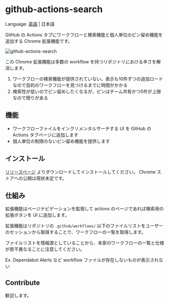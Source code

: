 # github-actions-search

Language: [英語](./README.md) | 日本語

GitHub の Actions タブにワークフローと検索機能と個人単位のピン留め機能を追加する Chrome 拡張機能です。

![github-actions-search](https://github.com/user-attachments/assets/a741efa8-87a7-4d38-8871-3234b4b8e1b0)

この Chrome 拡張機能は多数の workflow を持つリポジトリにおける辛さを解消します。

1. ワークフローの検索機能が提供されていない。表示も10件ずつの追加ロードなので目的のワークフローを見つけるまでに時間がかかる
2. 検索性が低いのでピン留めしたくなるが、ピンはチーム共有かつ5件が上限なので限りがある

## 機能

- ワークフローファイルをインクリメンタルサーチする UI を GitHub の Actions タブページに追加します
- 個人単位の制限のないピン留め機能を提供します

## インストール

[リリースページ](https://github.com/d-kimuson/github-actions-search/releases/latest) よりダウンロードしてインストールしてください。
Chrome ストアへの公開は現状未定です。

## 仕組み

拡張機能はページナビゲーションを監視して actions のページであれば検索用の拡張ボタンを UI に追加します。

拡張機能はリポジトリの `.github/workflows/` 以下のファイルリストをユーザーのセッションから取得することで、ワークフローの一覧を取得します。

ファイルリストを情報源としていることから、本家のワークフローの一覧と仕様が若干異なることに注意してください。

Ex. Dependabot Alerts など workflow ファイルが存在しないものが表示されない

## Contribute

歓迎します。

